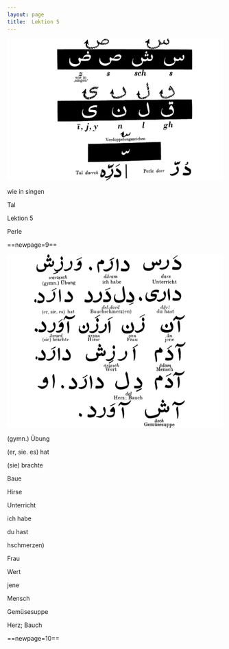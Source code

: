 ```yaml
---
layout: page
title:  Lektion 5
---
```



![image](/assets/s/012.png-03.png)

wie in singen

Tal



Lektion 5

Perle



==newpage=9==

![image](/assets/s/013.png-02.png)

(gymn.) Übung

(er, sie. es) hat

(sie) brachte

Baue

Hirse



Unterricht

ich habe

du hast

hschmerzen)

Frau

Wert

jene

Mensch

Gemüsesuppe

Herz; Bauch



==newpage=10==

